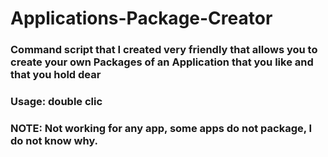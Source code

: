 # Applications-Package-Creator

### Command script that I created very friendly that allows you to create your own Packages of an Application that you like and that you hold dear

### Usage: double clic

### NOTE: Not working for any app, some apps do not package, I do not know why.